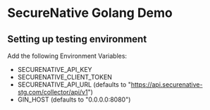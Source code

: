 # SecureNative Golang Demo

## Setting up testing environment
Add the following Environment Variables:
* SECURENATIVE_API_KEY
* SECURENATIVE_CLIENT_TOKEN
* SECURENATIVE_API_URL (defaults to "https://api.securenative-stg.com/collector/api/v1")
* GIN_HOST (defaults to "0.0.0.0:8080")